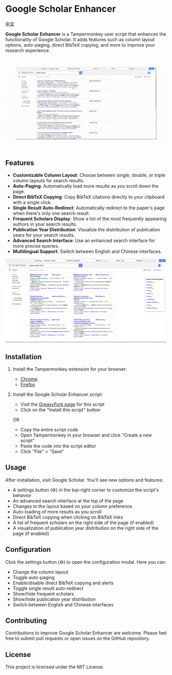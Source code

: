 # Google Scholar Enhancer

[中文](README_zh.md)

**Google Scholar Enhancer** is a Tampermonkey user script that enhances the functionality of Google Scholar. It adds features such as column layout options, auto-paging, direct BibTeX copying, and more to improve your research experience.

![](files/screenshot.gif)

## Features

- **Customizable Column Layout**: Choose between single, double, or triple column layouts for search results.
- **Auto-Paging**: Automatically load more results as you scroll down the page.
- **Direct BibTeX Copying**: Copy BibTeX citations directly to your clipboard with a single click.
- **Single Result Auto-Redirect**: Automatically redirect to the paper's page when there's only one search result.
- **Frequent Scholars Display**: Show a list of the most frequently appearing authors in your search results.
- **Publication Year Distribution**: Visualize the distribution of publication years for your search results.
- **Advanced Search Interface**: Use an enhanced search interface for more precise queries.
- **Multilingual Support**: Switch between English and Chinese interfaces.

![](files/page.png)

## Installation

1. Install the Tampermonkey extension for your browser:
   - [Chrome](https://chrome.google.com/webstore/detail/tampermonkey/dhdgffkkebhmkfjojejmpbldmpobfkfo)
   - [Firefox](https://addons.mozilla.org/en-US/firefox/addon/tampermonkey/)

2. Install the Google Scholar Enhancer script:
   - Visit the [GreasyFork page](https://greasyfork.org/zh-CN/scripts/511179-google-scholar-enhancer) for this script
   - Click on the "Install this script" button

   OR

   - Copy the entire script code
   - Open Tampermonkey in your browser and click "Create a new script"
   - Paste the code into the script editor
   - Click "File" > "Save"

## Usage

After installation, visit Google Scholar. You'll see new options and features:

- A settings button (⚙️) in the top-right corner to customize the script's behavior
- An advanced search interface at the top of the page
- Changes to the layout based on your column preference
- Auto-loading of more results as you scroll
- Direct BibTeX copying when clicking on BibTeX links
- A list of frequent scholars on the right side of the page (if enabled)
- A visualization of publication year distribution on the right side of the page (if enabled)

## Configuration

Click the settings button (⚙️) to open the configuration modal. Here you can:

- Change the column layout
- Toggle auto-paging
- Enable/disable direct BibTeX copying and alerts
- Toggle single result auto-redirect
- Show/hide frequent scholars
- Show/hide publication year distribution
- Switch between English and Chinese interfaces

## Contributing

Contributions to improve Google Scholar Enhancer are welcome. Please feel free to submit pull requests or open issues on the GitHub repository.

## License

This project is licensed under the MIT License.